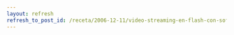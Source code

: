 ```yaml
---
layout: refresh
refresh_to_post_id: /receta/2006-12-11/video-streaming-en-flash-con-software-libre
---
```

